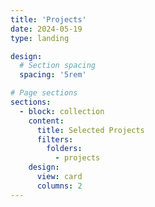 ```yaml
---
title: 'Projects'
date: 2024-05-19
type: landing

design:
  # Section spacing
  spacing: '5rem'

# Page sections
sections:
  - block: collection
    content:
      title: Selected Projects
      filters:
        folders:
          - projects
    design:
      view: card
      columns: 2
---
```

